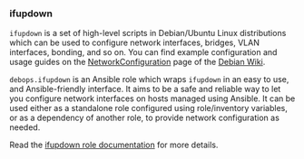 ### ifupdown

`ifupdown` is a set of high-level scripts in Debian/Ubuntu Linux
distributions which can be used to configure network interfaces,
bridges, VLAN interfaces, bonding, and so on. You can find example
configuration and usage guides on the
[NetworkConfiguration](https://wiki.debian.org/NetworkConfiguration)
page of the [Debian Wiki](https://wiki.debian.org/).

`debops.ifupdown` is an Ansible role which wraps `ifupdown` in an easy
to use, and Ansible-friendly interface. It aims to be a safe and
reliable way to let you configure network interfaces on hosts managed
using Ansible. It can be used either as a standalone role configured
using role/inventory variables, or as a dependency of another role, to
provide network configuration as needed.

Read the [ifupdown role documentation](https://docs.debops.org/en/HEAD/ansible/roles/ifupdown/) for more details.
